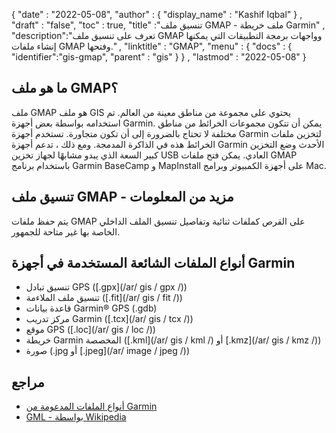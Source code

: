 {
  "date" : "2022-05-08",
  "author" : {
    "display_name" : "Kashif Iqbal"
} ,
  "draft" : "false",
  "toc" : true,
  "title" :"تنسيق ملف GMAP - ملف خريطة Garmin" ,
  "description":"تعرف على تنسيق ملف GMAP وواجهات برمجة التطبيقات التي يمكنها إنشاء ملفات GMAP وفتحها." ,
  "linktitle" : "GMAP",
  "menu" : {
    "docs" : {
      "identifier":"gis-gmap",
      "parent" : "gis"
}
} ,
  "lastmod" : "2022-05-08"
}

## ما هو ملف GMAP؟

ملف GMAP هو ملف GIS يحتوي على مجموعة من مناطق معينة من العالم. تم استخدامه بواسطة بعض أجهزة Garmin. يمكن أن تتكون مجموعات الخرائط من مناطق مختلفة لا تحتاج بالضرورة إلى أن تكون متجاورة. تستخدم أجهزة Garmin لتخزين ملفات الخرائط هذه في الذاكرة المدمجة. ومع ذلك ، تدعم أجهزة Garmin الأحدث وضع التخزين كبير السعة الذي يبدو مشابهًا لجهاز تخزين USB العادي. يمكن فتح ملفات GMAP باستخدام برنامج Garmin BaseCamp و MapInstall على أجهزة الكمبيوتر وبرامج Mac.

## تنسيق ملف GMAP - مزيد من المعلومات

يتم حفظ ملفات GMAP على القرص كملفات ثنائية وتفاصيل تنسيق الملف الداخلي الخاصة بها غير متاحة للجمهور.

## أنواع الملفات الشائعة المستخدمة في أجهزة Garmin

* تنسيق تبادل GPS ([.gpx](/ar/ gis / gpx /))
* تنسيق ملف الملاءمة ([.fit](/ar/ gis / fit /))
* قاعدة بيانات Garmin® GPS (.gdb)
* مركز تدريب Garmin ([.tcx](/ar/ gis / tcx /))
* موقع GPS ([.loc](/ar/ gis / loc /))
* خريطة Garmin المخصصة ([.kml](/ar/ gis / kml /) أو [.kmz](/ar/ gis / kmz /))
* صورة (.jpg أو [.jpeg](/ar/ image / jpeg /))

## مراجع

* [أنواع الملفات المدعومة من Garmin](https://www8.garmin.com/manuals/webhelp/basecamppc/EN-US/GUID-43E0D8E9-E720-4895-827E-530751793EF3.html)
* [GML - بواسطة Wikipedia](https://en.wikipedia.org/wiki/Geography_Markup_Language)

